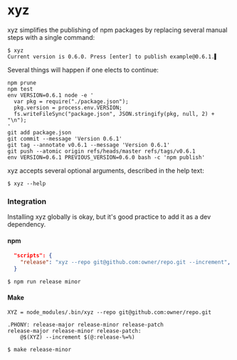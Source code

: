 # xyz

xyz simplifies the publishing of npm packages by replacing several manual
steps with a single command:

    $ xyz
    Current version is 0.6.0. Press [enter] to publish example@0.6.1.▌

Several things will happen if one elects to continue:

    npm prune
    npm test
    env VERSION=0.6.1 node -e '
      var pkg = require("./package.json");
      pkg.version = process.env.VERSION;
      fs.writeFileSync("package.json", JSON.stringify(pkg, null, 2) + "\n");
    '
    git add package.json
    git commit --message 'Version 0.6.1'
    git tag --annotate v0.6.1 --message 'Version 0.6.1'
    git push --atomic origin refs/heads/master refs/tags/v0.6.1
    env VERSION=0.6.1 PREVIOUS_VERSION=0.6.0 bash -c 'npm publish'

xyz accepts several optional arguments, described in the help text:

    $ xyz --help

### Integration

Installing xyz globally is okay, but it's good practice to add it as a dev
dependency.

#### npm

```json
  "scripts": {
    "release": "xyz --repo git@github.com:owner/repo.git --increment",
  }
```

```console
$ npm run release minor
```

#### Make

```make
XYZ = node_modules/.bin/xyz --repo git@github.com:owner/repo.git

.PHONY: release-major release-minor release-patch
release-major release-minor release-patch:
	@$(XYZ) --increment $(@:release-%=%)
```

```console
$ make release-minor
```
